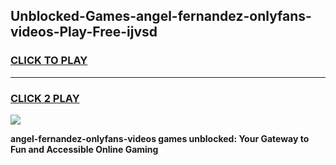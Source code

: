 
## Unblocked-Games-angel-fernandez-onlyfans-videos-Play-Free-ijvsd
<h3>
<a href="https://premium76.site?title=angel-fernandez-onlyfans-videos&ref=18A1">CLICK TO PLAY</a></h3>
<hr>

<h3>
<a href="https://premium76.site?title=angel-fernandez-onlyfans-videos&ref=18A1">CLICK 2 PLAY</a>
  
</h3>

<a href="https://premium76.site?title=angel-fernandez-onlyfans-videos&ref=18A1"><img src="https://clearcache.store/games.png"></a>


**angel-fernandez-onlyfans-videos games unblocked: Your Gateway to Fun and Accessible Online Gaming**
